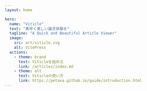 ```yaml
---
layout: home

hero:
  name: "Viticle"
  text: "素早く美しい論文体験を"
  tagline: "A Quick and Beautiful Article Viewer"
  image:
    src: art/viticle.svg
    alt: VitePress
  actions:
    - theme: brand
      text: Viticleを始める
      link: /articles/index.md
    - theme: alt
      text: Viticleの使い方
      link: https://petaxa.github.io/guide/introduction.html
---
```

